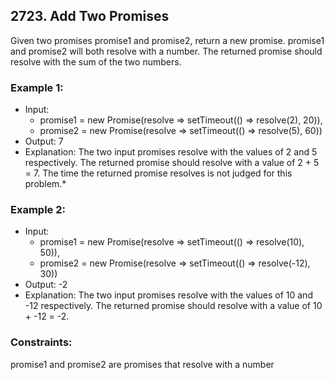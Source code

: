## 2723. Add Two Promises
Given two promises promise1 and promise2, return a new promise. promise1 and promise2 will both resolve with a number. The returned promise should resolve with the sum of the two numbers.

### Example 1:
* Input:
  * promise1 = new Promise(resolve => setTimeout(() => resolve(2), 20)),
  * promise2 = new Promise(resolve => setTimeout(() => resolve(5), 60))
* Output: 7
* Explanation: The two input promises resolve with the values of 2 and 5 respectively. The returned promise should resolve with a value of 2 + 5 = 7. The time the returned promise resolves is not judged for this problem.*

### Example 2:

- Input:
  - promise1 = new Promise(resolve => setTimeout(() => resolve(10), 50)),
  - promise2 = new Promise(resolve => setTimeout(() => resolve(-12), 30))
- Output: -2
- Explanation: The two input promises resolve with the values of 10 and -12 respectively. The returned promise should resolve with a value of 10 + -12 = -2.

### Constraints:

promise1 and promise2 are promises that resolve with a number

